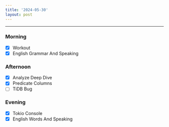 ```yaml
---
title: '2024-05-30'
layout: post
---
```


---

### Morning

- [x] Workout
- [x] English Grammar And Speaking

### Afternoon

- [x] Analyze Deep Dive
- [x] Predicate Columns
- [ ] TiDB Bug

### Evening

- [x] Tokio Console
- [x] English Words And Speaking
